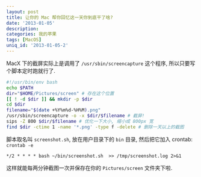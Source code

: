 ```yaml
---
layout: post
title: 让你的 Mac 帮你回忆这一天你到底干了啥?
date: '2013-01-05'
description:
categories: 我的苹果
tags: [MacOS]
uniq_id: '2013-01-05-2'
---
```

MacX 下的截屏实际上是调用了 `/usr/sbin/screencapture` 这个程序, 所以只要写个脚本定时跑就行了.

```bash
#!/usr/bin/env bash
echo $PATH
dir="$HOME/Pictures/screen" # 存在这个位置
[[ ! -d $dir ]] && mkdir -p $dir
cd $dir
filename="$(date +%Y%m%d-%H%M).png"
/usr/sbin/screencapture -o -x $dir/$filename # 截屏!
sips -Z 800 $dir/$filename # 优化一下大小, 缩小成 800px 宽
find $dir -ctime 1 -name '*.png' -type f -delete # 删除一天以上的截图
```

脚本取名叫 `screenshot.sh`, 放在用户目录下的 `bin` 目录, 然后把它加入 crontab: `crontab -e`

	*/2 * * * * bash ~/bin/screenshot.sh  >> /tmp/screenshot.log 2>&1

这样就能每两分钟截图一次并保存在你的 `Pictures/screen` 文件夹下啦.
